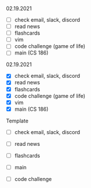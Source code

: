02.19.2021

- [ ] check email, slack, discord
- [ ] read news
- [ ] flashcards
- [ ] vim
- [ ] code challenge (game of life)
- [ ] main (CS 186)

02.19.2021

- [x] check email, slack, discord
- [x] read news
- [x] flashcards
- [x] code challenge (game of life)
- [x] vim
- [x] main (CS 186)

Template

- [ ] check email, slack, discord
- [ ] read news
- [ ] flashcards 
- [ ] main
- [ ] code challenge 

